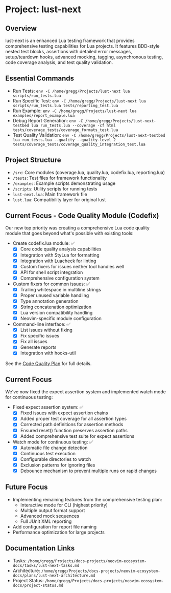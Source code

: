 
# Project: lust-next

## Overview

lust-next is an enhanced Lua testing framework that provides comprehensive testing capabilities for Lua projects. It features BDD-style nested test blocks, assertions with detailed error messages, setup/teardown hooks, advanced mocking, tagging, asynchronous testing, code coverage analysis, and test quality validation.

## Essential Commands

- Run Tests: `env -C /home/gregg/Projects/lust-next lua scripts/run_tests.lua`
- Run Specific Test: `env -C /home/gregg/Projects/lust-next lua scripts/run_tests.lua tests/reporting_test.lua`
- Run Example: `env -C /home/gregg/Projects/lust-next lua examples/report_example.lua`
- Debug Report Generation: `env -C /home/gregg/Projects/lust-next-testbed lua run_tests.lua --coverage -cf html tests/coverage_tests/coverage_formats_test.lua`
- Test Quality Validation: `env -C /home/gregg/Projects/lust-next-testbed lua run_tests.lua --quality --quality-level 2 tests/coverage_tests/coverage_quality_integration_test.lua`

## Project Structure

- `/src`: Core modules (coverage.lua, quality.lua, codefix.lua, reporting.lua)
- `/tests`: Test files for framework functionality
- `/examples`: Example scripts demonstrating usage
- `/scripts`: Utility scripts for running tests
- `lust-next.lua`: Main framework file
- `lust.lua`: Compatibility layer for original lust

## Current Focus - Code Quality Module (Codefix)

Our new top priority was creating a comprehensive Lua code quality module that goes beyond what's possible with existing tools:

- Create codefix.lua module: ✅
  - [x] Core code quality analysis capabilities
  - [x] Integration with StyLua for formatting
  - [x] Integration with Luacheck for linting
  - [x] Custom fixers for issues neither tool handles well
  - [x] API for shell script integration
  - [x] Comprehensive configuration system

- Custom fixers for common issues: ✅
  - [x] Trailing whitespace in multiline strings
  - [x] Proper unused variable handling
  - [x] Type annotation generation
  - [x] String concatenation optimization
  - [x] Lua version compatibility handling
  - [x] Neovim-specific module configuration
  
- Command-line interface: ✅
  - [x] List issues without fixing
  - [x] Fix specific issues
  - [x] Fix all issues
  - [x] Generate reports
  - [x] Integration with hooks-util

See the [Code Quality Plan](/home/gregg/Projects/lua-library/hooks-util/docs/CODE_QUALITY_PLAN.md) for full details.

## Current Focus

We've now fixed the expect assertion system and implemented watch mode for continuous testing:

- Fixed expect assertion system: ✅
  - [x] Fixed issues with expect assertion chains
  - [x] Added proper test coverage for all assertion types
  - [x] Corrected path definitions for assertion methods
  - [x] Ensured reset() function preserves assertion paths
  - [x] Added comprehensive test suite for expect assertions

- Watch mode for continuous testing: ✅
  - [x] Automatic file change detection
  - [x] Continuous test execution
  - [x] Configurable directories to watch
  - [x] Exclusion patterns for ignoring files
  - [x] Debounce mechanism to prevent multiple runs on rapid changes

## Future Focus

- Implementing remaining features from the comprehensive testing plan:
  - Interactive mode for CLI (highest priority)
  - Multiple output format support
  - Advanced mock sequences
  - Full JUnit XML reporting
- Add configuration for report file naming
- Performance optimization for large projects

## Documentation Links

- Tasks: `/home/gregg/Projects/docs-projects/neovim-ecosystem-docs/tasks/lust-next-tasks.md`
- Architecture: `/home/gregg/Projects/docs-projects/neovim-ecosystem-docs/plans/lust-next-architecture.md`
- Project Status: `/home/gregg/Projects/docs-projects/neovim-ecosystem-docs/project-status.md`
